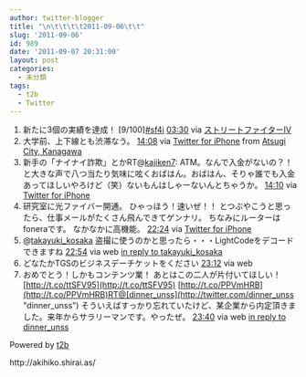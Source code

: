 ```yaml
---
author: twitter-blogger
title: "\n\t\t\t\t2011-09-06\t\t"
slug: '2011-09-06'
id: 989
date: '2011-09-07 20:31:00'
layout: post
categories:
  - 未分類
tags:
  - t2b
  - Twitter
---
```


<div xmlns:georss="http://www.georss.org/georss">

1.  <span><span>新たに3個の実績を達成！ [9/100][#sf4i](http://twitter.com/search?q=%23sf4i "#sf4i")</span> <span>[<span>03:30</span>](http://twitter.com/o_ob/status/111083961240920065) <span>via [ストリートファイターIV](http://itunes.apple.com/jp/app/id354657332?mt=8)</span></span></span>
2.  <span><span>大学前、上下線とも渋滞なう。</span> <span>[<span>14:08</span>](http://twitter.com/o_ob/status/111244369096478720) <span>via [Twitter for iPhone](http://twitter.com/#!/download/iphone)</span> from [Atsugi City, Kanagawa<span></span>](http://maps.google.com/maps?q=35.49068051,139.33774167)</span></span>
3.  <span><span>新手の「ナイナイ詐欺」とかRT@[kajiken7](http://twitter.com/kajiken7 "kajiken7"): ATM。なんで入金がないの？！と大きな声で八つ当たり気味に呟くおばはん。おばはん、そりゃ誰でも入金あってほしいやろけど（笑）ないもんはしゃーないんとちゃうか。</span> <span>[<span>14:10</span>](http://twitter.com/o_ob/status/111244844738945024) <span>via [Twitter for iPhone](http://twitter.com/#!/download/iphone)</span></span></span>
4.  <span><span>研究室に光ファイバー開通。 ひゃっほう！速いぜ！！ とつぶやこうと思ったら、仕事メールがたくさん飛んできてゲンナリ。 ちなみにルーターはfoneraです。 なかなかに高機能。</span> <span>[<span>22:24</span>](http://twitter.com/o_ob/status/111369141151219712) <span>via [Twitter for iPhone](http://twitter.com/#!/download/iphone)</span></span></span>
5.  <span><span>@[takayuki_kosaka](http://twitter.com/takayuki_kosaka "takayuki_kosaka") 盗撮に使うのかと思ったら・・・LightCodeをデコードできますね</span> <span>[<span>22:54</span>](http://twitter.com/o_ob/status/111376764663644161) <span>via web</span> [in reply to takayuki_kosaka](http://twitter.com/takayuki_kosaka/status/111369213238718464)</span></span>
6.  <span><span>どなたかTGSのビジネスデーチケットをください</span> <span>[<span>23:12</span>](http://twitter.com/o_ob/status/111381378393833472) <span>via web</span></span></span>
7.  <span><span>おめでとう！しかもコンテンツ業！ あとはこの二人が片付いてほしい！ [http://t.co/ttSFV95](http://t.co/ttSFV95) [http://t.co/PPVmHRB](http://t.co/PPVmHRB)RT@[dinner_unss](http://twitter.com/dinner_unss "dinner_unss") そういえばすっかり忘れていたけど、某企業から内定頂きました。来年からサラリーマンです。やったぜ。</span> <span>[<span>23:40</span>](http://twitter.com/o_ob/status/111388429543161856) <span>via web</span> [in reply to dinner_unss](http://twitter.com/dinner_unss/status/111366542524026880)</span></span>

</div>

Powered by [t2b](http://t2b.utilz.jp/)

<div>http://akihiko.shirai.as/</div>